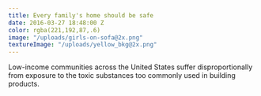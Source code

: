 ```yaml
---
title: Every family's home should be safe
date: 2016-03-27 18:48:00 Z
color: rgba(221,192,87,.6)
image: "/uploads/girls-on-sofa@2x.png"
textureImage: "/uploads/yellow_bkg@2x.png"
---
```


Low-income communities across the United States suffer disproportionally from exposure to the toxic substances too commonly used in building products.
